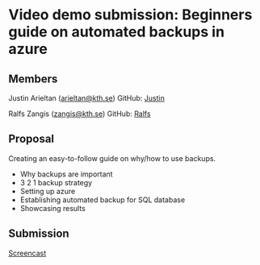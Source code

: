 # Video demo submission: Beginners guide on automated backups in azure

## Members

Justin Arieltan (arieltan@kth.se)
GitHub: [Justin](https://github.com/Agriad)

Ralfs Zangis (zangis@kth.se)
GitHub: [Ralfs](https://github.com/bubriks)

## Proposal
Creating an easy-to-follow guide on why/how to use backups.

- Why backups are important
- 3 2 1 backup strategy
- Setting up azure
- Establishing automated backup for SQL database
- Showcasing results

## Submission
[Screencast](https://youtu.be/GGqW3pk-sCg)